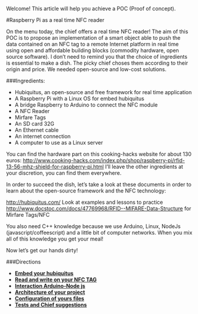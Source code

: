 Welcome! This article will help you achieve a POC (Proof of concept).

#Raspberry Pi as a real time NFC reader

On the menu today, the chief offers a real time NFC reader! The aim of this POC is to propose an implementation of a smart object able to push the data contained on an NFC tag to a remote Internet platform in real time using open and affordable building blocks (commodity hardware, open source software). 
I don’t need to remind you that the choice of ingredients is essential to make a dish. The picky chief choses them according to their origin and price. We needed open-source and low-cost solutions.

###Ingredients: 
* Hubiquitus, an open-source and free framework for real time application
* A Raspberry Pi with a Linux OS for embed hubiquitus
* A bridge Raspberry to Arduino to connect the NFC module
* A NFC Reader
* Mirfare Tags
* An SD card 32G 
* An Ethernet cable
* An internet connection
* A computer  to use as a Linux server 

You can find the hardware part on this cooking-hacks website for about 130 euros:
http://www.cooking-hacks.com/index.php/shop/raspberry-pi/rfid-13-56-mhz-shield-for-raspberry-pi.html
I’ll leave the other ingredients at your discretion, you can find them everywhere.

In order to succeed the dish, let’s take a look at these documents in order to learn about the open-source framework and the NFC technology:

http://hubiquitus.com/ Look at examples and lessons to practice
http://www.docstoc.com/docs/47769968/RFID--MIFARE-Data-Structure for Mirfare Tags/NFC

You also need C++ knowledge because we use Arduino, Linux, NodeJs (javascript/coffeescript) and a little bit of computer networks. When you mix all of this knowledge you get your meal!

Now let’s get our hands dirty!


###Directions
* [**Embed your hubiquitus**](docs/Embedyourhubiquitus.md)
* [**Read and write on your NFC TAG**](docs/Readwriteonmirfare.md)
* [**Interaction Arduino-Node js**](docs/Integrate-nfc-hubiquitus.md)
* [**Architecture of your project**](docs/Architecture.md)
* [**Configuration of yours files**](docs/Configuration.md)
* [**Tests and Chief suggestions**](docs/Testandsuggestions.md)
